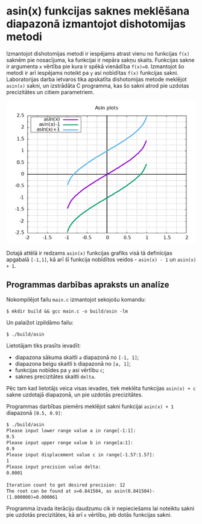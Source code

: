 # asin(x) funkcijas saknes meklēšana diapazonā izmantojot dishotomijas metodi

Izmantojot dishotomijas metodi ir iespējams atrast vienu no funkcijas `f(x)` saknēm pie nosacījuma, ka funkcijai ir nepāra sakņu skaits. Funkcijas sakne ir argumenta `x` vērtība pie kura ir spēkā vienādība `f(x)=0`.
Izmantojot šo metodi ir arī iespējams noteikt pa `y` asi nobīdītas `f(x)` funkcijas sakni. Laboratorijas darba ietvaros tika apskatīta dishotomijas metode meklējot `asin(x)` sakni, un izstrādāta C programma, kas šo sakni atrod pie uzdotas precizitātes un citiem parametriem.

![asin(x) un šīs funkcijas nobīdītā veidā izmantojot gnuplot](images/asin.png)

Dotajā attēlā ir redzams `asin(x)` funkcijas grafiks visā tā definīcijas apgabalā `[-1,1]`, kā arī šī funkcija nobīdītos veidos - `asin(x) - 1` un `asin(x) + 1`.

## Programmas darbības apraksts un analīze

Nokompilējot failu `main.c` izmantojot sekojošu komandu:
```shell
$ mkdir build && gcc main.c -o build/asin -lm
```
Un palaižot izpildāmo failu:
```shell
$ ./build/asin
```
Lietotājam tiks prasīts ievadīt:
- diapazona sākuma skaitli `a` diapazonā no `[-1, 1]`;
- diapazona beigu skaitli `b` diapazonā no `[a, 1]`;
- funkcijas nobīdes pa `y` asi vērtību `c`;
- saknes precizitātes skaitli `delta`.

Pēc tam kad lietotājs veica visas ievades, tiek meklēta funkcijas `asin(x) + c` sakne uzdotajā diapazonā, un pie uzdotās precizitātes.

Programmas darbības piemērs meklējot sakni funkcijai `asin(x) + 1` diapazonā `[0.5, 0.9]`:

```
$ ./build/asin
Please input lower range value a in range[-1:1]:
0.5
Please input upper range value b in range[a:1]:
0.9
Please input displacement value c in range[-1.57:1.57]:
1
Please input precision value delta:
0.0001

Iteration count to get desired precision: 12
The root can be found at x=0.841504, as asin(0.841504)-(1.000000)=0.000061
```
Programma izvada iterāciju daudzumu cik ir nepieciešams lai noteiktu sakni pie uzdotās precizitātes, kā arī `x` vērtību, jeb dotās funkcijas sakni.
